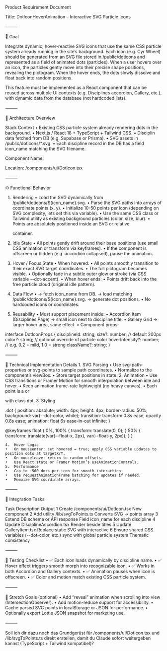 Product Requirement Document

Title:
DotIconHoverAnimation – Interactive SVG Particle Icons

⸻

🧠 Goal

Integrate dynamic, hover-reactive SVG icons that use the same CSS particle system already running in the site’s background.
Each icon (e.g. Cyr Wheel) should be generated from an SVG file stored in /public/doticons and represented as a field of animated dots (particles).
When a user hovers over an icon, the particles gently move into their precise shape positions, revealing the pictogram.
When the hover ends, the dots slowly dissolve and float back into random positions.

This feature must be implemented as a React component that can be reused across multiple UI contexts (e.g. Disciplines accordion, Gallery, etc.), with dynamic data from the database (not hardcoded lists).

⸻

🧩 Architecture Overview

Stack Context
	•	Existing CSS particle system already rendering dots in the background.
	•	Next.js / React 18 + TypeScript + Tailwind CSS.
	•	Disciplin data fetched from DB (e.g. Supabase or Prisma).
	•	SVG assets in /public/doticons/*.svg.
	•	Each discipline record in the DB has a field icon_name matching the SVG filename.

Component Name:
<DotIcon />

Location:
/components/ui/DotIcon.tsx

⸻

⚙️ Functional Behavior

1. Rendering
	•	Load the SVG dynamically from /public/doticons/${icon_name}.svg.
	•	Parse the SVG paths into arrays of coordinate points (x, y).
	•	Initialize 10-50  points per icon (depending on SVG complexity, lets set this via variable).
	•	Use the same CSS class or Tailwind utility as existing background particles (color, size, blur).
	•	Points are absolutely positioned inside an SVG or relative <div> container.

2. Idle State
	•	All points gently drift around their base positions (use small CSS animation or transform via keyframes).
	•	If the component is offscreen or hidden (e.g. accordion collapsed), pause the animation.

3. Hover / Focus State
	•	When hovered:
	•	All points smoothly transition to their exact SVG target coordinates.
	•	The full pictogram becomes visible.
	•	Optionally fade in a subtle outer glow or stroke (via CSS variable --dot-accent).
	•	When hover ends:
	•	Points drift back into the free particle cloud (original idle pattern).

4. Data Flow
	•	<DotIcon disciplineId={id} />
→ fetch icon_name from DB.
→ load matching /public/doticons/${icon_name}.svg.
→ generate dot positions.
	•	No hardcoded icons or coordinates.

5. Reusability
	•	Must support placement inside:
	•	Accordion Item (Disciplines Page) → small icon next to discipline title.
	•	Gallery Grid → larger hover area, same effect.
	•	Component props:

interface DotIconProps {
  disciplineId: string;
  size?: number; // default 200px
  color?: string; // optional override of particle color
  hoverIntensity?: number; // e.g. 0.2 = mild, 1.0 = strong
  className?: string;
}



⸻

🧮 Technical Implementation Details
	1.	SVG Parsing
	•	Use svg-path-properties or svg-points to sample path coordinates.
	•	Normalize to the component’s viewBox.
	•	Store target positions in state.
	2.	Animation
	•	Use CSS transitions or Framer Motion for smooth interpolation between idle and hover.
	•	Keep animation frame-rate lightweight (no heavy canvas).
	•	Each point is a <span> or <div> with class dot.
	3.	Styling

.dot {
  position: absolute;
  width: 4px;
  height: 4px;
  border-radius: 50%;
  background: var(--dot-color, white);
  transition: transform 0.8s ease, opacity 0.8s ease;
  animation: float 6s ease-in-out infinite;
}

@keyframes float {
  0%, 100% { transform: translate(0, 0); }
  50% { transform: translate(var(--float-x, 2px), var(--float-y, 2px)); }
}


	4.	Hover Logic
	•	On mouseenter: set hovered = true; apply CSS variable updates to position dots at targetX/Y.
	•	On mouseleave: return to random offsets.
	•	Use React state or Framer Motion’s useAnimationControls.
	5.	Performance
	•	Cap to ~500 dots per icon for smooth interaction.
	•	Use requestAnimationFrame batching for updates if needed.
	•	Memoize SVG coordinate arrays.

⸻

🧱 Integration Tasks

Task	Description	Output
1	Create /components/ui/DotIcon.tsx	New component
2	Add utility /lib/svgToPoints.ts	Converts SVG → points array
3	Extend DB schema or API response	Field icon_name for each discipline
4	Update DisciplineAccordion.tsx	Render <DotIcon disciplineId={d.id} /> beside titles
5	Update GalleryItem.tsx	Replace static SVG with interactive <DotIcon />
6	Ensure shared CSS variables (--dot-color, etc.) sync with global particle system	Thematic consistency


⸻

🧪 Testing Checklist
	•	✅ Each icon loads dynamically by discipline name.
	•	✅ Hover effect triggers smooth morph into recognizable icon.
	•	✅ Works in both Accordion and Gallery contexts.
	•	✅ Animation pauses when icon is offscreen.
	•	✅ Color and motion match existing CSS particle system.

⸻

🧭 Stretch Goals (optional)
	•	Add “reveal” animation when scrolling into view (IntersectionObserver).
	•	Add motion-reduce support for accessibility.
	•	Cache parsed SVG points in localStorage or JSON for performance.
	•	Optionally export Lottie JSON snapshot for marketing use.

⸻

Soll ich dir dazu noch das Grundgerüst für
/components/ui/DotIcon.tsx und /lib/svgToPoints.ts
direkt erstellen, damit du Claude sofort weitergeben kannst (TypeScript + Tailwind kompatibel)?